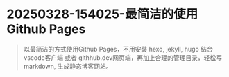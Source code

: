# 20250328-154025-最简洁的使用Github Pages

> 以最简洁的方式使用Github Pages，不用安装 hexo, jekyll, hugo
> 结合 vscode客户端 或者 githhub.dev网页端，再加上合理的管理目录，轻松写markdown, 生成静态博客网站。
